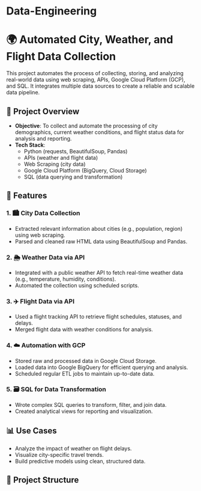 # Data-Engineering
# 🌍 Automated City, Weather, and Flight Data Collection

This project automates the process of collecting, storing, and analyzing real-world data using web scraping, APIs, Google Cloud Platform (GCP), and SQL. It integrates multiple data sources to create a reliable and scalable data pipeline.

## 📌 Project Overview

- **Objective**: To collect and automate the processing of city demographics, current weather conditions, and flight status data for analysis and reporting.
- **Tech Stack**:
  - Python (requests, BeautifulSoup, Pandas)
  - APIs (weather and flight data)
  - Web Scraping (city data)
  - Google Cloud Platform (BigQuery, Cloud Storage)
  - SQL (data querying and transformation)

## 🔧 Features

### 1. 🏙️ City Data Collection
- Extracted relevant information about cities (e.g., population, region) using web scraping.
- Parsed and cleaned raw HTML data using BeautifulSoup and Pandas.

### 2. 🌦️ Weather Data via API
- Integrated with a public weather API to fetch real-time weather data (e.g., temperature, humidity, conditions).
- Automated the collection using scheduled scripts.

### 3. ✈️ Flight Data via API
- Used a flight tracking API to retrieve flight schedules, statuses, and delays.
- Merged flight data with weather conditions for analysis.

### 4. ☁️ Automation with GCP
- Stored raw and processed data in Google Cloud Storage.
- Loaded data into Google BigQuery for efficient querying and analysis.
- Scheduled regular ETL jobs to maintain up-to-date data.

### 5. 🗃️ SQL for Data Transformation
- Wrote complex SQL queries to transform, filter, and join data.
- Created analytical views for reporting and visualization.

## 📊 Use Cases
- Analyze the impact of weather on flight delays.
- Visualize city-specific travel trends.
- Build predictive models using clean, structured data.

## 📁 Project Structure
